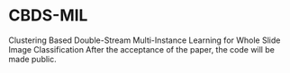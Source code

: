 # CBDS-MIL
Clustering Based Double-Stream Multi-Instance Learning for Whole Slide Image Classification
After the acceptance of the paper, the code will be made public.
